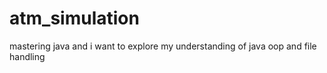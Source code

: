 # atm_simulation
mastering java and i want to explore my understanding of java oop and file handling
